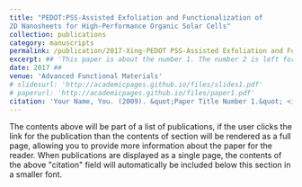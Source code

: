 ```yaml
---
title: "PEDOT:PSS-Assisted Exfoliation and Functionalization of 
2D Nanosheets for High-Performance Organic Solar Cells"
collection: publications
category: manuscripts
permalink: /publication/2017-Xing-PEDOT PSS‐Assisted Exfoliation and Functionalization of 2D Nanosheets for High-Performance Organic Solar Cells-Adv Funct Materials-2017
excerpt: ## 'This paper is about the number 1. The number 2 is left for future work.'
date: 2017 ##
venue: 'Advanced Functional Materials'
# slidesurl: 'http://academicpages.github.io/files/slides1.pdf'
# paperurl: 'http://academicpages.github.io/files/paper1.pdf'
citation: 'Your Name, You. (2009). &quot;Paper Title Number 1.&quot; <i>Journal 1</i>. 1(1).'
---
```


The contents above will be part of a list of publications, if the user clicks the link for the publication than the contents of section will be rendered as a full page, allowing you to provide more information about the paper for the reader. When publications are displayed as a single page, the contents of the above "citation" field will automatically be included below this section in a smaller font.
